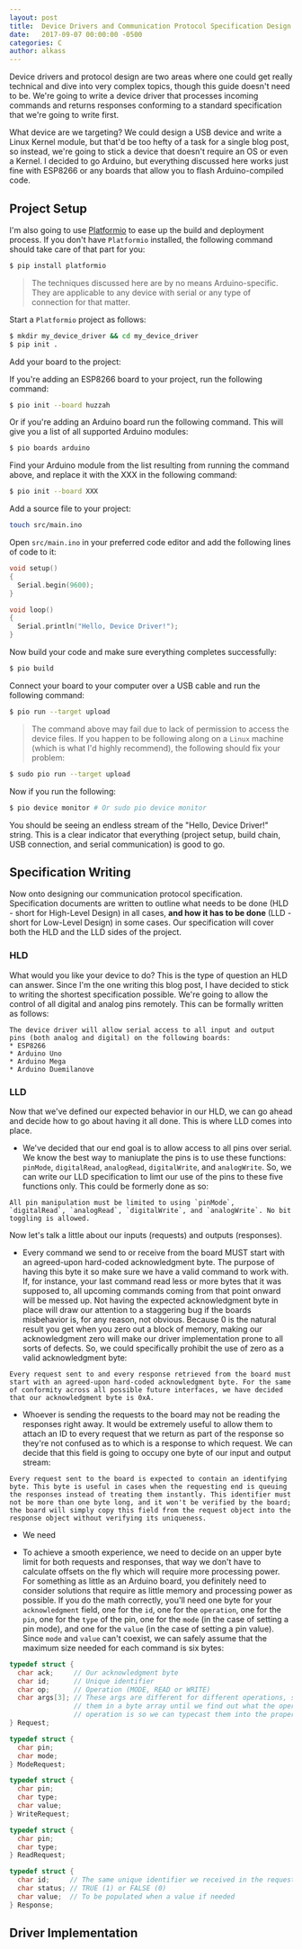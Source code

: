 ```yaml
---
layout: post
title:  Device Drivers and Communication Protocol Specification Design
date:   2017-09-07 00:00:00 -0500
categories: C
author: alkass
---
```


Device drivers and protocol design are two areas where one could get really technical and dive into very complex topics, though this guide doesn't need to be. We're going to write a device driver that processes incoming commands and returns responses conforming to a standard specification that we're going to write first.

What device are we targeting? We could design a USB device and write a Linux Kernel module, but that'd be too hefty of a task for a single blog post, so instead, we're going to stick a device that doesn't require an OS or even a Kernel. I decided to go Arduino, but everything discussed here works just fine with ESP8266 or any boards that allow you to flash Arduino-compiled code.

## Project Setup

I'm also going to use [Platformio](http://platformio.org/) to ease up the build and deployment process. If you don't have `Platformio` installed, the following command should take care of that part for you:

```bash
$ pip install platformio
```

> The techniques discussed here are by no means Arduino-specific. They are applicable to any device with serial or any type of connection for that matter.

Start a `Platformio` project as follows:

```bash
$ mkdir my_device_driver && cd my_device_driver
$ pip init .
```

Add your board to the project:

If you're adding an ESP8266 board to your project, run the following command:

```bash
$ pio init --board huzzah
```

Or if you're adding an Arduino board run the following command. This will give you a list of all supported Arduino modules:

```bash
$ pio boards arduino
```

Find your Arduino module from the list resulting from running the command above, and replace it with the XXX in the following command:

```bash
$ pio init --board XXX
```

Add a source file to your project:

```bash
touch src/main.ino
```

Open `src/main.ino` in your preferred code editor and add the following lines of code to it:

```c
void setup()
{
  Serial.begin(9600);
}

void loop()
{
  Serial.println("Hello, Device Driver!");
}
```

Now build your code and make sure everything completes successfully:

```bash
$ pio build
```

Connect your board to your computer over a USB cable and run the following command:

```bash
$ pio run --target upload
```

> The command above may fail due to lack of permission to access the device files. If you happen to be following along on a `Linux` machine (which is what I'd highly recommend), the following should fix your problem:

```bash
$ sudo pio run --target upload
```

Now if you run the following:
```bash
$ pio device monitor # Or sudo pio device monitor
```

You should be seeing an endless stream of the "Hello, Device Driver!" string. This is a clear indicator that everything (project setup, build chain, USB connection, and serial communication) is good to go.

## Specification Writing
Now onto designing our communication protocol specification. Specification documents are written to outline what needs to be done (HLD - short for High-Level Design) in all cases, <b>and how it has to be done</b> (LLD - short for Low-Level Design) in some cases.
Our specification will cover both the HLD and the LLD sides of the project.

### HLD
What would you like your device to do? This is the type of question an HLD can answer. Since I'm the one writing this blog post, I have decided to stick to writing the shortest specification possible. We're going to allow the control of all digital and analog pins remotely. This can be formally written as follows:

```
The device driver will allow serial access to all input and output pins (both analog and digital) on the following boards:
* ESP8266
* Arduino Uno
* Arduino Mega
* Arduino Duemilanove
```

### LLD
Now that we've defined our expected behavior in our HLD, we can go ahead and decide how to go about having it all done. This is where LLD comes into place.

* We've decided that our end goal is to allow access to all pins over serial. We know the best way to maniuplate the pins is to use these functions: `pinMode`, `digitalRead`, `analogRead`, `digitalWrite`, and `analogWrite`. So, we can write our LLD specification to limt our use of the pins to these five functions only. This could be formerly done as so:

```
All pin manipulation must be limited to using `pinMode`, `digitalRead`, `analogRead`, `digitalWrite`, and `analogWrite`. No bit toggling is allowed.
```

Now let's talk a little about our inputs (requests) and outputs (responses).

* Every command we send to or receive from the board MUST start with an agreed-upon hard-coded acknowledgment byte. The purpose of having this byte it so make sure we have a valid command to work with. If, for instance, your last command read less or more bytes that it was supposed to, all upcoming commands coming from that point onward will be messed up. Not having the expected acknowledgment byte in place will draw our attention to a staggering bug if the boards misbehavior is, for any reason, not obvious. Because 0 is the natural result you get when you zero out a block of memory, making our acknowledgment zero will make our driver implementation prone to all sorts of defects. So, we could specifically prohibit the use of zero as a valid acknowledgment byte:

```
Every request sent to and every response retrieved from the board must start with an agreed-upon hard-coded acknowledgment byte. For the same of conformity across all possible future interfaces, we have decided that our acknowledgment byte is 0xA.
```

* Whoever is sending the requests to the board may not be reading the responses right away. It would be extremely useful to allow them to attach an ID to every request that we return as part of the response so they're not confused as to which is a response to which request. We can decide that this field is going to occupy one byte of our input and output stream:

```
Every request sent to the board is expected to contain an identifying byte. This byte is useful in cases when the requesting end is queuing the responses instead of treating them instantly. This identifier must not be more than one byte long, and it won't be verified by the board; the board will simply copy this field from the request object into the response object without verifying its uniqueness.
```

* We need

* To achieve a smooth experience, we need to decide on an upper byte limit for both requests and responses, that way we don't have to calculate offsets on the fly which will require more processing power. For something as little as an Arduino board, you definitely need to consider solutions that require as little memory and processing power as possible. If you do the math correctly, you'll need one byte for your `acknowledgment` field, one for the `id`, one for the `operation`, one for the `pin`, one for the `type` of the pin, one for the `mode` (in the case of setting a pin mode), and one for the `value` (in the case of setting a pin value). Since `mode` and `value` can't coexist, we can safely assume that the maximum size needed for each command is six bytes:

```c
typedef struct {
  char ack;     // Our acknowledgment byte
  char id;      // Unique identifier
  char op;      // Operation (MODE, READ or WRITE)
  char args[3]; // These args are different for different operations, so we maintain
                // them in a byte array until we find out what the operation
                // operation is so we can typecast them into the proper structure
} Request;

typedef struct {
  char pin;
  char mode;
} ModeRequest;

typedef struct {
  char pin;
  char type;
  char value;
} WriteRequest;

typedef struct {
  char pin;
  char type;
} ReadRequest;

typedef struct {
  char id;     // The same unique identifier we received in the request
  char status; // TRUE (1) or FALSE (0)
  char value;  // To be populated when a value if needed
} Response;
```

## Driver Implementation
